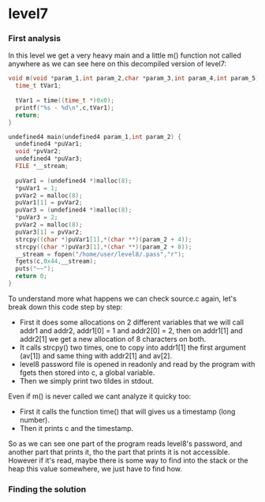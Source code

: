 # level7

### First analysis

In this level we get a very heavy main and a little m() function not called anywhere as we can see here on this decompiled version of level7:

```c
void m(void *param_1,int param_2,char *param_3,int param_4,int param_5) {
  time_t tVar1;
  
  tVar1 = time((time_t *)0x0);
  printf("%s - %d\n",c,tVar1);
  return;
}

undefined4 main(undefined4 param_1,int param_2) {
  undefined4 *puVar1;
  void *pvVar2;
  undefined4 *puVar3;
  FILE *__stream;
  
  puVar1 = (undefined4 *)malloc(8);
  *puVar1 = 1;
  pvVar2 = malloc(8);
  puVar1[1] = pvVar2;
  puVar3 = (undefined4 *)malloc(8);
  *puVar3 = 2;
  pvVar2 = malloc(8);
  puVar3[1] = pvVar2;
  strcpy((char *)puVar1[1],*(char **)(param_2 + 4));
  strcpy((char *)puVar3[1],*(char **)(param_2 + 8));
  __stream = fopen("/home/user/level8/.pass","r");
  fgets(c,0x44,__stream);
  puts("~~");
  return 0;
}
```

To understand more what happens we can check source.c again, let's break down this code step by step:
- First it does some allocations on 2 different variables that we will call addr1 and addr2, addr1[0] = 1 and addr2[0] = 2, then on addr1[1] and addr2[1] we get a new allocation of 8 characters on both.
- It calls strcpy() two times, one to copy into addr1[1] the first argument (av[1]) and same thing with addr2[1] and av[2].
- level8 password file is opened in readonly and read by the program with fgets then stored into c, a global variable.
- Then we simply print two tildes in stdout.

Even if m() is never called we cant analyze it quicky too:
- First it calls the function time() that will gives us a timestamp (long number).
- Then it prints c and the timestamp.

So as we can see one part of the program reads level8's password, and another part that prints it, tho the part that prints it is not accessible. However if it's read, maybe there is some way to find into the stack or the heap this value somewhere, we just have to find how.

### Finding the solution
